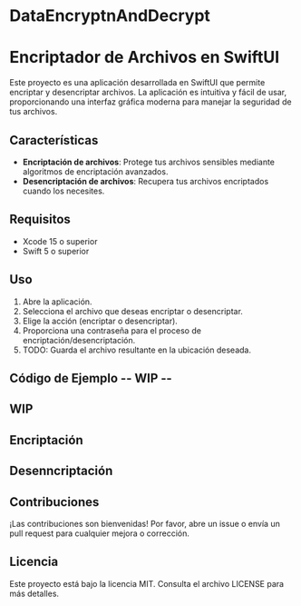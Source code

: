 # DataEncryptnAndDecrypt

# Encriptador de Archivos en SwiftUI

Este proyecto es una aplicación desarrollada en SwiftUI que permite encriptar y desencriptar archivos. La aplicación es intuitiva y fácil de usar, proporcionando una interfaz gráfica moderna para manejar la seguridad de tus archivos.

## Características

- **Encriptación de archivos**: Protege tus archivos sensibles mediante algoritmos de encriptación avanzados.
- **Desencriptación de archivos**: Recupera tus archivos encriptados cuando los necesites.

## Requisitos

- Xcode 15 o superior
- Swift 5 o superior

## Uso

1. Abre la aplicación.
2. Selecciona el archivo que deseas encriptar o desencriptar.
3. Elige la acción (encriptar o desencriptar).
4. Proporciona una contraseña para el proceso de encriptación/desencriptación.
5. TODO: Guarda el archivo resultante en la ubicación deseada.

## Código de Ejemplo -- WIP --

## WIP
## Encriptación
## Desenncriptación

## Contribuciones

¡Las contribuciones son bienvenidas! Por favor, abre un issue o envía un pull request para cualquier mejora o corrección.

## Licencia

Este proyecto está bajo la licencia MIT. Consulta el archivo LICENSE para más detalles.
